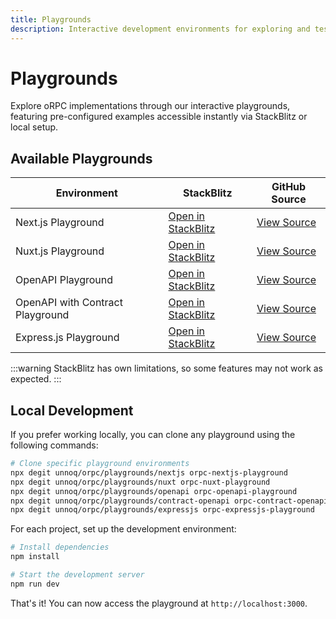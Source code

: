 ```yaml
---
title: Playgrounds
description: Interactive development environments for exploring and testing oRPC functionality.
---
```


# Playgrounds

Explore oRPC implementations through our interactive playgrounds,
featuring pre-configured examples accessible instantly via StackBlitz or local setup.

## Available Playgrounds

| Environment                      | StackBlitz                                                                                                                         | GitHub Source                                                                                           |
| -------------------------------- | ---------------------------------------------------------------------------------------------------------------------------------- | ------------------------------------------------------------------------------------------------------- |
| Next.js Playground               | [Open in StackBlitz](https://stackblitz.com/github/unnoq/orpc/tree/main/playgrounds/nextjs?file=src%2Fapp%2Fpage.tsx)              | [View Source](https://github.com/unnoq/orpc/tree/main/playgrounds/nextjs/src/app/page.tsx)              |
| Nuxt.js Playground               | [Open in StackBlitz](https://stackblitz.com/github/unnoq/orpc/tree/main/playgrounds/nuxt?file=server%2Frouter%2Findex.ts)          | [View Source](https://github.com/unnoq/orpc/tree/main/playgrounds/nuxt/server/router/index.ts)          |
| OpenAPI Playground               | [Open in StackBlitz](https://stackblitz.com/github/unnoq/orpc/tree/main/playgrounds/openapi?file=src%2Frouter%2Findex.ts)          | [View Source](https://github.com/unnoq/orpc/tree/main/playgrounds/openapi/src/router/index.ts)          |
| OpenAPI with Contract Playground | [Open in StackBlitz](https://stackblitz.com/github/unnoq/orpc/tree/main/playgrounds/contract-openapi?file=src%2Frouter%2Findex.ts) | [View Source](https://github.com/unnoq/orpc/tree/main/playgrounds/contract-openapi/src/router/index.ts) |
| Express.js Playground            | [Open in StackBlitz](https://stackblitz.com/github/unnoq/orpc/tree/main/playgrounds/expressjs?file=src%2Frouter%2Findex.ts)        | [View Source](https://github.com/unnoq/orpc/tree/main/playgrounds/expressjs/src/router/index.ts)        |

:::warning
StackBlitz has own limitations, so some features may not work as expected.
:::

## Local Development

If you prefer working locally, you can clone any playground using the following commands:

```bash
# Clone specific playground environments
npx degit unnoq/orpc/playgrounds/nextjs orpc-nextjs-playground
npx degit unnoq/orpc/playgrounds/nuxt orpc-nuxt-playground
npx degit unnoq/orpc/playgrounds/openapi orpc-openapi-playground
npx degit unnoq/orpc/playgrounds/contract-openapi orpc-contract-openapi-playground
npx degit unnoq/orpc/playgrounds/expressjs orpc-expressjs-playground
```

For each project, set up the development environment:

```bash
# Install dependencies
npm install

# Start the development server
npm run dev
```

That's it! You can now access the playground at `http://localhost:3000`.
